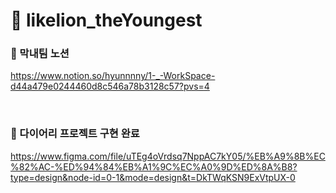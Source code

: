 # 🦁 likelion_theYoungest

### 💙 막내팀 노션
https://www.notion.so/hyunnnny/1-_-WorkSpace-d44a479e0244460d8c546a78b3128c57?pvs=4

<br>

### 💙 다이어리 프로젝트 구현 완료

https://www.figma.com/file/uTEg4oVrdsq7NppAC7kY05/%EB%A9%8B%EC%82%AC-%ED%94%84%EB%A1%9C%EC%A0%9D%ED%8A%B8?type=design&node-id=0-1&mode=design&t=DkTWqKSN9ExVtpUX-0
